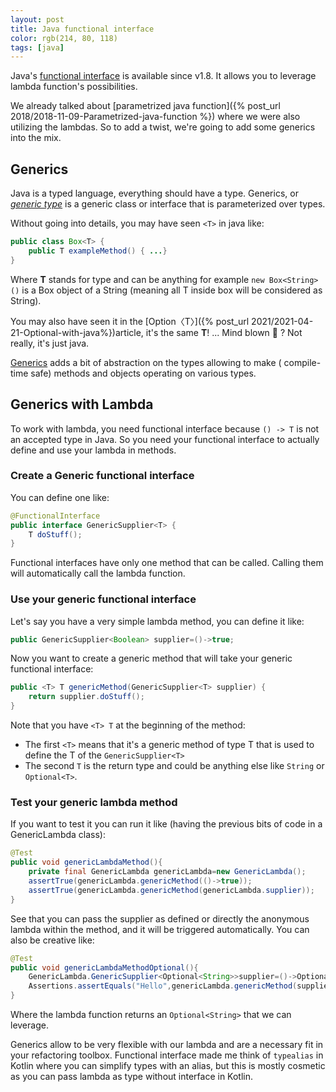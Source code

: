 ```yaml
---
layout: post 
title: Java functional interface 
color: rgb(214, 80, 118)
tags: [java]
---
```


Java's [functional interface](https://docs.oracle.com/javase/8/docs/api/java/lang/FunctionalInterface.html) is available
since v1.8. It allows you to leverage lambda function's possibilities.

We already talked about [parametrized java function]({% post_url 2018/2018-11-09-Parametrized-java-function %}) where we were
also utilizing the lambdas. So to add a twist, we're going to add some generics into the mix.

## Generics

Java is a typed language, everything should have a type. Generics, or [_generic
type_](https://docs.oracle.com/javase/tutorial/java/generics/types.html) is a generic class or interface that is
parameterized over types. 

Without going into details, you may have seen `<T>` in java like:

```java
public class Box<T> {
    public T exampleMethod() { ...}
}
```

Where **T** stands for type and can be anything for example `new Box<String>()` is a Box object of a String (meaning all
T inside box will be considered as String).

You may also have seen it in the [Option〈T〉]({% post_url 2021/2021-04-21-Optional-with-java%})article,
it's the same **T**! ... Mind blown 🤯 ? Not really, it's just java.

[Generics](https://en.wikipedia.org/wiki/Generics_in_Java) adds a bit of abstraction on the types allowing to make (
compile-time safe) methods and objects operating on various types.

## Generics with Lambda

To work with lambda, you need functional interface because `() -> T` is not an accepted type in Java. So you need your
functional interface to actually define and use your lambda in methods.

### Create a Generic functional interface

You can define one like:

```java
@FunctionalInterface
public interface GenericSupplier<T> {
    T doStuff();
}
```

Functional interfaces have only one method that can be called. Calling them will automatically call the lambda function.

### Use your generic functional interface

Let's say you have a very simple lambda method, you can define it like:

```java
public GenericSupplier<Boolean> supplier=()->true;
```

Now you want to create a generic method that will take your generic functional interface:

```java
public <T> T genericMethod(GenericSupplier<T> supplier) {
    return supplier.doStuff();
}
```

Note that you have `<T> T` at the beginning of the method:
- The first `<T>` means that it's a generic method of type T that is used to define the T of the `GenericSupplier<T>`
- The second `T` is the return type and could be anything else like `String` or `Optional<T>`.

### Test your generic lambda method

If you want to test it you can run it like (having the previous bits of code in a GenericLambda class):

```java
@Test
public void genericLambdaMethod(){
    private final GenericLambda genericLambda=new GenericLambda();
    assertTrue(genericLambda.genericMethod(()->true));
    assertTrue(genericLambda.genericMethod(genericLambda.supplier));
}
```

See that you can pass the supplier as defined or directly the anonymous lambda within the method, and it will be
triggered automatically. You can also be creative like:

```java
@Test
public void genericLambdaMethodOptional(){
    GenericLambda.GenericSupplier<Optional<String>>supplier=()->Optional.of("Hello");
    Assertions.assertEquals("Hello",genericLambda.genericMethod(supplier).orElse("fail"));
}
```

Where the lambda function returns an `Optional<String>` that we can leverage.

Generics allow to be very flexible with our lambda and are a necessary fit in your refactoring toolbox. Functional
interface made me think of `typealias` in Kotlin where you can simplify types with an alias, but this is mostly cosmetic
as you can pass lambda as type without interface in Kotlin.
